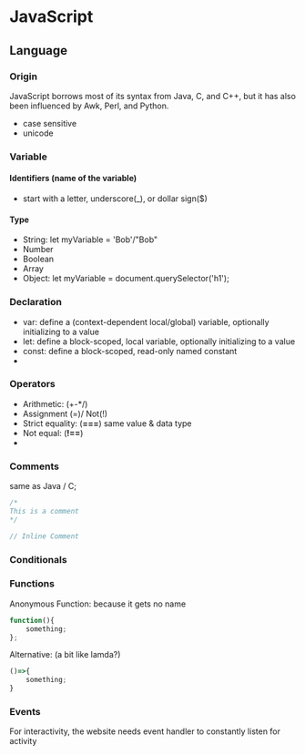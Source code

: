 # JavaScript

## Language
### Origin
JavaScript borrows most of its syntax from Java, C, and C++, but it has also been influenced by Awk, Perl, and Python.
- case sensitive
- unicode

### Variable 
#### Identifiers (name of the variable)
- start with a letter, underscore(_), or dollar sign($)
#### Type
- String: let myVariable = 'Bob'/"Bob"
- Number
- Boolean
- Array
- Object:  let myVariable = document.querySelector('h1');

### Declaration
- var: define a (context-dependent local/global) variable, optionally initializing to a value 
- let: define a block-scoped, local variable, optionally initializing to a value
- const: define a block-scoped, read-only named constant
- 
### Operators
- Arithmetic: (+-*/)
- Assignment (=)/ Not(!)
- Strict equality: (**===**) same value & data type 
- Not equal: (**!==**)
- 
### Comments
same as Java / C;
```JavaScript
/*
This is a comment
*/

// Inline Comment

```

### Conditionals

### Functions
Anonymous Function:
because it gets no name
```JavaScript
function(){
    something;
};
```
Alternative: (a bit like lamda?)
```JavaScript
()=>{
    something;
}
```

### Events
For interactivity, the website needs event handler to constantly listen for activity

